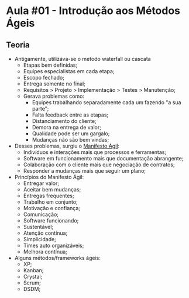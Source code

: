 # Aula #01 - Introdução aos Métodos Ágeis
## Teoria
- Antigamente, utilizáva-se o metodo waterfall ou cascata
    - Etapas bem definidas;
    - Equipes especialistas em cada etapa;
    - Escopo fechado;
    - Entrega somente no final;
    - Requisitos > Projeto > Implementação > Testes > Manutenção;
    - Gerava problemas como:
        - Equipes trabalhando separadamente cada um fazendo "a sua parte";
        - Falta feedback entre as etapas;
        - Distanciamento do cliente;
        - Demora na entrega de valor;
        - Qualidade pode ser um gargalo;
        - Mudanças não são bem vindas;
- Desses problemas, surgiu o [Manifesto Ágil](https://agilemanifesto.org/iso/ptbr/manifesto.html):
    - Indivíduos e interações mais que processos e ferramentas;
    - Software em funcionamento mais que documentação abrangente;
    - Colaboração com o cliente mais que negociação de contratos;
    - Responder a mudanças mais que seguir um plano;
- Princípios do Manifesto Ágil:
    - Entregar valor;
    - Aceitar bem mudanças;
    - Entregas frequentes;
    - Trabalho em conjunto;
    - Motivação e confiança;
    - Comunicação;
    - Software funcionando;
    - Sustentável;
    - Atenção contínua;
    - Simplicidade;
    - Times auto organizáveis;
    - Melhora contínua;
- Alguns métodos/frameworks ágeis:
    - XP;
    - Kanban;
    - Crystal;
    - Scrum;
    - DSDM;
